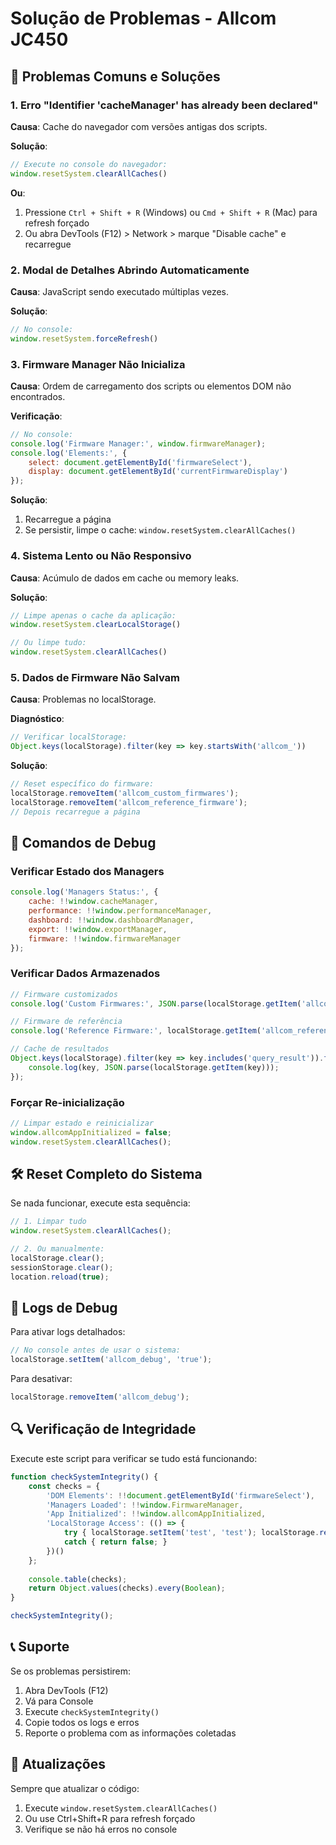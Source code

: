 # Solução de Problemas - Allcom JC450

## 🚨 Problemas Comuns e Soluções

### 1. Erro "Identifier 'cacheManager' has already been declared"

**Causa**: Cache do navegador com versões antigas dos scripts.

**Solução**:
```javascript
// Execute no console do navegador:
window.resetSystem.clearAllCaches()
```

**Ou**:
1. Pressione `Ctrl + Shift + R` (Windows) ou `Cmd + Shift + R` (Mac) para refresh forçado
2. Ou abra DevTools (F12) > Network > marque "Disable cache" e recarregue

### 2. Modal de Detalhes Abrindo Automaticamente

**Causa**: JavaScript sendo executado múltiplas vezes.

**Solução**:
```javascript
// No console:
window.resetSystem.forceRefresh()
```

### 3. Firmware Manager Não Inicializa

**Causa**: Ordem de carregamento dos scripts ou elementos DOM não encontrados.

**Verificação**:
```javascript
// No console:
console.log('Firmware Manager:', window.firmwareManager);
console.log('Elements:', {
    select: document.getElementById('firmwareSelect'),
    display: document.getElementById('currentFirmwareDisplay')
});
```

**Solução**:
1. Recarregue a página
2. Se persistir, limpe o cache: `window.resetSystem.clearAllCaches()`

### 4. Sistema Lento ou Não Responsivo

**Causa**: Acúmulo de dados em cache ou memory leaks.

**Solução**:
```javascript
// Limpe apenas o cache da aplicação:
window.resetSystem.clearLocalStorage()

// Ou limpe tudo:
window.resetSystem.clearAllCaches()
```

### 5. Dados de Firmware Não Salvam

**Causa**: Problemas no localStorage.

**Diagnóstico**:
```javascript
// Verificar localStorage:
Object.keys(localStorage).filter(key => key.startsWith('allcom_'))
```

**Solução**:
```javascript
// Reset específico do firmware:
localStorage.removeItem('allcom_custom_firmwares');
localStorage.removeItem('allcom_reference_firmware');
// Depois recarregue a página
```

## 🔧 Comandos de Debug

### Verificar Estado dos Managers
```javascript
console.log('Managers Status:', {
    cache: !!window.cacheManager,
    performance: !!window.performanceManager,
    dashboard: !!window.dashboardManager,
    export: !!window.exportManager,
    firmware: !!window.firmwareManager
});
```

### Verificar Dados Armazenados
```javascript
// Firmware customizados
console.log('Custom Firmwares:', JSON.parse(localStorage.getItem('allcom_custom_firmwares') || '[]'));

// Firmware de referência
console.log('Reference Firmware:', localStorage.getItem('allcom_reference_firmware'));

// Cache de resultados
Object.keys(localStorage).filter(key => key.includes('query_result')).forEach(key => {
    console.log(key, JSON.parse(localStorage.getItem(key)));
});
```

### Forçar Re-inicialização
```javascript
// Limpar estado e reinicializar
window.allcomAppInitialized = false;
window.resetSystem.clearAllCaches();
```

## 🛠️ Reset Completo do Sistema

Se nada funcionar, execute esta sequência:

```javascript
// 1. Limpar tudo
window.resetSystem.clearAllCaches();

// 2. Ou manualmente:
localStorage.clear();
sessionStorage.clear();
location.reload(true);
```

## 📝 Logs de Debug

Para ativar logs detalhados:

```javascript
// No console antes de usar o sistema:
localStorage.setItem('allcom_debug', 'true');
```

Para desativar:
```javascript
localStorage.removeItem('allcom_debug');
```

## 🔍 Verificação de Integridade

Execute este script para verificar se tudo está funcionando:

```javascript
function checkSystemIntegrity() {
    const checks = {
        'DOM Elements': !!document.getElementById('firmwareSelect'),
        'Managers Loaded': !!window.FirmwareManager,
        'App Initialized': !!window.allcomAppInitialized,
        'LocalStorage Access': (() => {
            try { localStorage.setItem('test', 'test'); localStorage.removeItem('test'); return true; } 
            catch { return false; }
        })()
    };
    
    console.table(checks);
    return Object.values(checks).every(Boolean);
}

checkSystemIntegrity();
```

## 📞 Suporte

Se os problemas persistirem:

1. Abra DevTools (F12)
2. Vá para Console
3. Execute `checkSystemIntegrity()`
4. Copie todos os logs e erros
5. Reporte o problema com as informações coletadas

## 🔄 Atualizações

Sempre que atualizar o código:

1. Execute `window.resetSystem.clearAllCaches()`
2. Ou use Ctrl+Shift+R para refresh forçado
3. Verifique se não há erros no console
